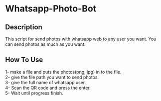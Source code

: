 # Whatsapp-Photo-Bot

<h2> Description </h2>
This script for send photos with whatsapp web to any user you want. You can send photos as much as you want.

<h2> How To Use </h2>
1- make a file and puts the photos(png, jpg) in to the file. <br>
2- give the file path you want to send photos. <br>
3- give the full name of whatsapp user. <br>
4- Scan the QR code and press the enter. <br>
5- Wait until progress finish. <br>
